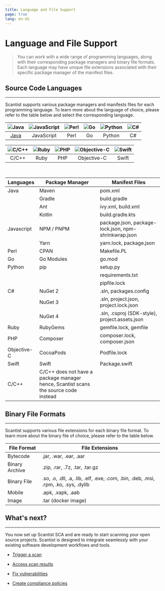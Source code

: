 ```yaml
---
title: Language and File Support
page: true
lang: en-US
---
```

<ClientOnly>

# Language and File Support
>You can work with a wide range of programming languages, along with their corresponding package managers and binary file formats. Each language may have unique file extensions associated with their specific package manager of the manifest files. 

## Source Code Languages

<hr class="thick" />

Scantist supports various package managers and manifests files for each programming language. To learn more about the language of choice, please refer to the table below and select the corresponding language. 

|![Java](/images/Language-and-File-Support/java.svg)|![JavaScript](/images/Language-and-File-Support/JavaScript.png)|![Perl](/images/Language-and-File-Support/Perl.png)|![Go](/images/Language-and-File-Support/Go.png)|![Python](/images/Language-and-File-Support/Python.png)|![C#](/images/Language-and-File-Support/CSharp.png)|
|:-------:|:-------------:|:---:|:---:|:---:|:---:|
|[Java](Java-Language-Support)     |JavaScript|Perl|Go|Python|C#|

|![C/C++](/images/Language-and-File-Support/C.png)|![Ruby](/images/Language-and-File-Support/ruby.svg)|![PHP](/images/Language-and-File-Support/php.svg)|![Objective-C](/images/Language-and-File-Support/Objective-C.png)|![Swift](/images/Language-and-File-Support/Swift.png)|
|:---:|:---:|:---:|:---:|:---:|
|C/C++|Ruby|PHP|Objective-C|Swift|

<br />

|Languages |Package Manager|Manifest Files         |
|----------|---------------|-----------------------|
|Java      |Maven          |pom.xml                |
|          |Gradle         |build.gradle           |
|          |Ant            |ivy.xml, build.xml     |
|          |Kotlin         |build.gradle.kts       |
|Javascript|NPM / PNPM     |package.json, package-lock.json, npm-shrinkwrap.json|
|          |Yarn           |yarn.lock, package.json|
|Perl|CPAN|Makefile.PL|
|Go|Go Modules|go.mod|
|Python|pip|setup.py|
|||requirements.txt|
|||pipfile.lock|
|C#|NuGet 2|.sln, packages.config|
||NuGet 3|.sln, project.json, project.lock.json|
||NuGet 4|.sln, .csproj (SDK-style), project.assets.json|
|Ruby|RubyGems|gemfile.lock, gemfile|
|PHP|Composer|composer.lock, composer.json|
|Objective-C|CocoaPods|Podfile.lock|
|Swift|Swift|Package.swift|
|C/C++|C/C++ does not have a package manager hence, Scantist scans the source code instead||

## Binary File Formats 

<hr class="thick" />

Scantist supports various file extensions for each binary file format. To learn more about the binary file of choice, please refer to the table below. 

|File Format|File Extensions|
|---|---|
|Bytecode|.jar, .war, .ear, .aar|
|Binary Archive|.zip, .rar, .7z, .tar, .tar.gz|
|Binary File|.so, .o, .dll, .a, .lib, .elf, .exe, .com, .bin, .deb, .msi, .rpm, .ko, .sys, .dylib|
|Mobile|.apk, .xapk, .aab|
|Image|.tar (docker image)|

## What's next?

<hr class="thick" />

You now set up Scantist SCA and are ready to start scanning your open source projects. Scantist is designed to integrate seamlessly with your existing software development workflows and tools.

- [Trigger a scan](../Trigger-Scan/)

- [Access scan results](#)

- [Fix vulnerabilities](#)

- [Create compliance policies](#)

</ClientOnly>